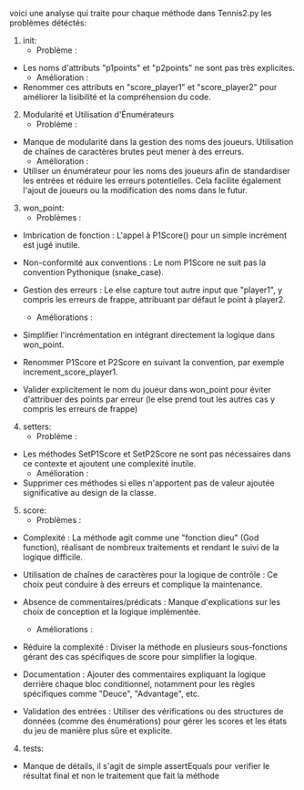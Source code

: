 voici une analyse qui traite pour chaque méthode dans Tennis2.py les problèmes détéctés:

1. init: 
   - Problème : 
- Les noms d'attributs "p1points" et "p2points" ne sont pas très explicites.
   - Amélioration : 
- Renommer ces attributs en "score_player1" et "score_player2" pour améliorer la lisibilité et la compréhension du code.

2. Modularité et Utilisation d'Énumérateurs
   - Problème : 
- Manque de modularité dans la gestion des noms des joueurs. Utilisation de chaînes de caractères brutes peut mener à des erreurs.
  - Amélioration : 
- Utiliser un énumérateur pour les noms des joueurs afin de standardiser les entrées et réduire les erreurs potentielles. Cela facilite également l'ajout de joueurs ou la modification des noms dans le futur.


3. won_point: 
   - Problèmes :
- Imbrication de fonction : L'appel à P1Score() pour un simple incrément est jugé inutile.
- Non-conformité aux conventions : Le nom P1Score ne suit pas la convention Pythonique (snake_case).
- Gestion des erreurs : Le else capture tout autre input que "player1", y compris les erreurs de frappe, attribuant par défaut le point à player2.

  - Améliorations :
- Simplifier l'incrémentation en intégrant directement la logique dans won_point.
- Renommer P1Score et P2Score en suivant la convention, par exemple increment_score_player1.
- Valider explicitement le nom du joueur dans won_point pour éviter d'attribuer des points par erreur (le else prend tout les autres cas y compris les erreurs de frappe)

 
4. setters: 
   - Problème : 
- Les méthodes SetP1Score et SetP2Score ne sont pas nécessaires dans ce contexte et ajoutent une complexité inutile.
  - Amélioration : 
- Supprimer ces méthodes si elles n'apportent pas de valeur ajoutée significative au design de la classe.

5. score:
   - Problèmes :
- Complexité : La méthode agit comme une "fonction dieu" (God function), réalisant de nombreux traitements et rendant le suivi de la logique difficile.
- Utilisation de chaînes de caractères pour la logique de contrôle : Ce choix peut conduire à des erreurs et complique la maintenance.
- Absence de commentaires/prédicats  : Manque d'explications sur les choix de conception et la logique implémentée.

  - Améliorations :
- Réduire la complexité : Diviser la méthode en plusieurs sous-fonctions gérant des cas spécifiques de score pour simplifier la logique.
- Documentation : Ajouter des commentaires expliquant la logique derrière chaque bloc conditionnel, notamment pour les règles spécifiques comme "Deuce", "Advantage", etc.
- Validation des entrées : Utiliser des vérifications ou des structures de données (comme des énumérations) pour gérer les scores et les états du jeu de manière plus sûre et explicite.

4. tests:
- Manque de détails, il s'agit de simple assertEquals pour verifier le résultat final et non le traitement que fait la méthode 
